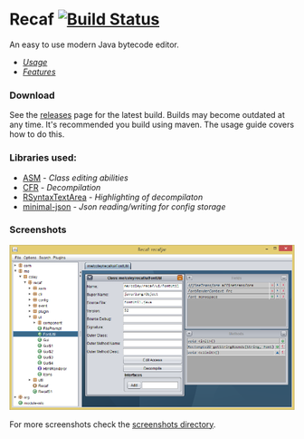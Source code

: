 # Recaf [![Build Status](https://travis-ci.org/Col-E/Recaf.svg?branch=master)](https://travis-ci.org/Col-E/Recaf)
An easy to use modern Java bytecode editor.

* _[Usage](https://col-e.github.io/Recaf/usage.html)_
* _[Features](https://col-e.github.io/Recaf/features.html)_

### Download

See the [releases](https://github.com/Col-E/Recaf/releases) page for the latest build. Builds may become outdated at any time. It's recommended you build using maven. The usage guide covers how to do this.

### Libraries used:
* [ASM](http://asm.ow2.org/) - _Class editing abilities_
* [CFR](http://www.benf.org/other/cfr/) - _Decompilation_
* [RSyntaxTextArea](https://github.com/bobbylight/RSyntaxTextArea) - _Highlighting of decompilaton_
* [minimal-json](https://github.com/ralfstx/minimal-json) - _Json reading/writing for config storage_

### Screenshots

![Screenshot](docs/screenshots/main.png)

For more screenshots check the [screenshots directory](docs/screenshots).
